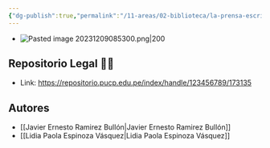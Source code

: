 ```yaml
---
{"dg-publish":true,"permalink":"/11-areas/02-biblioteca/la-prensa-escrita-y-la-politica-exterior-peruana-durante-el-diferido-maritimo-con-chile/","noteIcon":""}
---
```


- ![Pasted image 20231209085300.png|200](/img/user/02%20Image/Pasted%20image%2020231209085300.png)
## Repositorio Legal 🤸‍♂️
- Link: https://repositorio.pucp.edu.pe/index/handle/123456789/173135
## Autores
- [[Javier Ernesto Ramirez Bullón\|Javier Ernesto Ramirez Bullón]]
- [[Lidia Paola Espinoza Vásquez\|Lidia Paola Espinoza Vásquez]]
